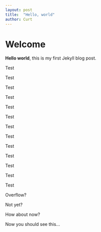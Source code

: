 ```yaml
---
layout: post
title:  "Hello, world"
author: Curt
---
```


# Welcome

**Hello world**, this is my first Jekyll blog post.

Test

Test

Test

Test

Test

Test

Test

Test

Test

Test

Test

Test

Test

Overflow?

Not yet?

How about now?

Now you should see this...